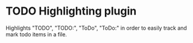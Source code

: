 # TODO Highlighting plugin

Highlights "TODO", "TODO:", "ToDo", "ToDo:" in order to easily track and mark
todo items in a file.
